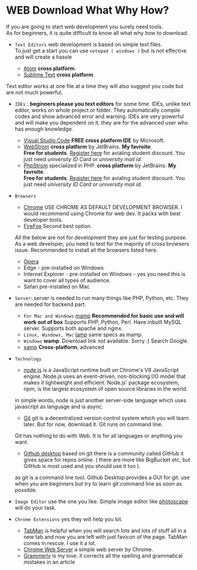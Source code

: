 # WEB Download What Why How?
If you are going to start web development you surely need tools.  
As for beginners, it is quite difficult to know all what why how to download.

- `Text Editors`
  web development is based on simple text files.  
  To just get a start you can use `notepad ( windows )` but is not effective and will create a hassle  

  - [Atom](https://atom.io/) **cross platform**.
  - [Sublime Text](https://www.sublimetext.com/3)  **cross platform**.
  
Text editor works at one file at a time they will also suggest you code but are not much powerful.

- `IDEs` : **beginners please you text editors** for some time. IDEs, unlike text editor, works on whole project or folder. They automatically compile codes and show advanced error and warning. IDEs are very powerful and will make you dependent on it. they are for the advanced user who has enough knowledge.

    - [Visual Studio Code](https://code.visualstudio.com/download) **FREE cross platform IDE** by Microsoft.
    - [WebStrom](https://www.jetbrains.com/webstorm/download) **cross platform** by JetBrains. **My favroite**.  
    **Free for students**.  [Register here](https://www.jetbrains.com/shop/eform/students) for avialing student discount. You just need _university ID Card_ or _university mail id_.
    - [PhpStrom](https://www.jetbrains.com/phpstorm/download/) specialized in PHP.  **cross platform** by JetBrains. **My favroite**.  
    **Free for students**.  [Register here](https://www.jetbrains.com/shop/eform/students) for avialing student discount. You just need _university ID Card_ or _university mail id_.
    
- `Browsers`
    - [Chrome](https://www.google.com/chrome/) USE CHROME AS DEFAULT DEVELOPMENT BROWSER. I would recommend using Chrome for web dev. It packs with best developer tools.
    - [FireFox](https://www.mozilla.org/en-US/firefox/new/) Second best option.

    All the below are not for development they are just for testing purpose. As a web developer, you need to test for the majority of cross browsers issue. Recommended to install all the browsers listed here.
    - [Opera](https://www.opera.com/download)
    - Edge - pre-installed on Windows
    - Internet Explorer -  pre-installed on Windows - yes you need this is want to cover all types of audience.
    - Safari  pre-installed on Mac

- `Server`: server is needed to run many things like PHP, Python, etc. They are needed for backend part.
    - `For Mac and Windows` [mamp](https://www.mamp.info/en/downloads/) **Recommended for basic use and will work out of box**
    Supports PHP, Python, Perl. Have inbuilt MySQL server. Supports both apache and nginx. 
    - `Linux, Windows, Mac` [lamp](https://bitnami.com/stack/lamp/installer) same specs as mamp.
    - `Windows` **wamp**. Download link not available. Sorry :) Search Google.
    - [xamp](https://www.apachefriends.org/download.html) **Cross-platform**, advanced

- `Technology`
    - [node.js](https://nodejs.org/en/download/) is a JavaScript runtime built on Chrome's V8 JavaScript engine. Node.js uses an event-driven, non-blocking I/O model that makes it lightweight and efficient. Node.js' package ecosystem, npm, is the largest ecosystem of open source libraries in the world.
    
    in simple words, node is just another server-side language which uses javascript as language and is async.

    - [Git](https://git-scm.com/downloads) git is a decentralized version control system which you will learn later. But for now, download it. Git runs on command line.

    Git has nothing to do with Web. It is for all languages or anything you want.
    - [Github desktop](https://desktop.github.com/) based on git there is a community called GitHub it gives space for repos online. ( there are more like BigBucket etc, but GitHub is most used and you should use it too ). 
    
    as git is a command line tool. Github Desktop provides a GUI for git. use when you are beginners but try to learn git command line as soon as possible. 
    
- `Image Editor` use the one you like. Simple image editor like [photoscape](https://photoscape.en.softonic.com/download) will do your task.

- `Chrome Extensions` yes they will help you lot.
    - [TabMan](https://chrome.google.com/webstore/detail/tabman-tabs-manager/hgmnkflcjcohihpdcniifjbafcdelhlm) is helpful when you will search lots and lots of stuff all in a new tab and now you are left with just favicon of the page. TabMan comes in rescue. I use it a lot.
    - [Chrome Web Server](https://chrome.google.com/webstore/detail/web-server-for-chrome/ofhbbkphhbklhfoeikjpcbhemlocgigb) a simple web server by Chrome.
    - [Grammerly](https://chrome.google.com/webstore/detail/grammarly-for-chrome/kbfnbcaeplbcioakkpcpgfkobkghlhen) is my love. it corrects all the spelling and grammatical mistakes in an article